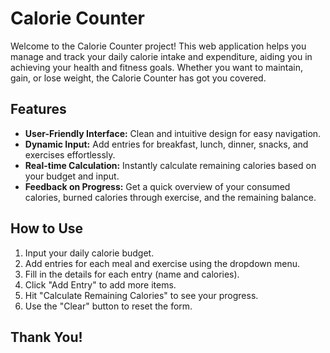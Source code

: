 # Calorie Counter

Welcome to the Calorie Counter project! This web application helps you manage and track your daily calorie intake and expenditure, aiding you in achieving your health and fitness goals. Whether you want to maintain, gain, or lose weight, the Calorie Counter has got you covered.

## Features

- **User-Friendly Interface:** Clean and intuitive design for easy navigation.
- **Dynamic Input:** Add entries for breakfast, lunch, dinner, snacks, and exercises effortlessly.
- **Real-time Calculation:** Instantly calculate remaining calories based on your budget and input.
- **Feedback on Progress:** Get a quick overview of your consumed calories, burned calories through exercise, and the remaining balance.

## How to Use

1. Input your daily calorie budget.
2. Add entries for each meal and exercise using the dropdown menu.
3. Fill in the details for each entry (name and calories).
4. Click "Add Entry" to add more items.
5. Hit "Calculate Remaining Calories" to see your progress.
6. Use the "Clear" button to reset the form.

## Thank You!